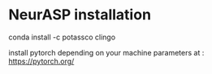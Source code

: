 # NeurASP installation 

conda install -c potassco clingo

install pytorch depending on your machine parameters at : https://pytorch.org/  
